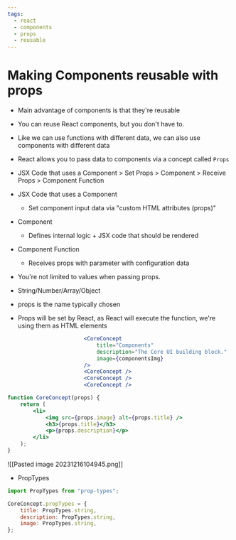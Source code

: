 ```yaml
---
tags:
  - react
  - components
  - props
  - reusable
---
```

# Making Components reusable with props

* Main advantage of components is that they're reusable
* You can reuse React components, but you don't have to.

* Like we can use functions with different data, we can also use components with different data


* React allows you to pass data to components via a concept called `Props`

* JSX Code that uses a Component > Set Props > Component > Receive Props > Component Function

* JSX Code that uses a Component
	* Set component input data via "custom HTML attributes (props)"
* Component
	* Defines internal logic + JSX code that should be rendered
* Component Function
	* Receives props with parameter with configuration data


* You're not limited to values when passing props.
* String/Number/Array/Object
* props is the name typically chosen
* Props will be set by React, as React will execute the function, we're using them as HTML elements


```jsx
						<CoreConcept
							title="Components"
							description="The Core UI building block."
							image={componentsImg}
						/>
						<CoreConcept />
						<CoreConcept />
						<CoreConcept />
```

```jsx
function CoreConcept(props) {
	return (
		<li>
			<img src={props.image} alt={props.title} />
			<h3>{props.title}</h3>
			<p>{props.description}</p>
		</li>
	);
}
```

![[Pasted image 20231216104945.png]]

* PropTypes

```jsx
import PropTypes from "prop-types";

CoreConcept.propTypes = {
	title: PropTypes.string,
	description: PropTypes.string,
	image: PropTypes.string,
};


```



